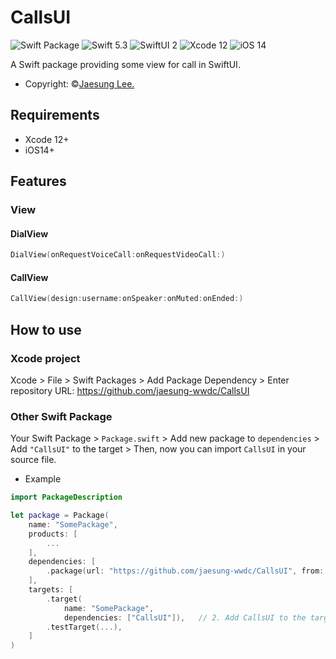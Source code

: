 # CallsUI

![Swift Package](https://img.shields.io/badge/Swift_Package-fa7343?style=for-the-badge&logo=swift&logoColor=white)
![Swift 5.3](https://img.shields.io/badge/Swift-5.3+-fa7343?style=for-the-badge&logo=swift&logoColor=white)
![SwiftUI 2](https://img.shields.io/badge/SwiftUI-2+-blue?style=for-the-badge&logo=swift&logoColor=white)
![Xcode 12](https://img.shields.io/badge/Xcode-12+-1575F9?style=for-the-badge&logo=xcode&logoColor=white)
![iOS 14](https://img.shields.io/badge/iOS-14+-999999?style=for-the-badge&logo=apple&logoColor=white)

A Swift package providing some view for call in SwiftUI.

- Copyright: ©[Jaesung Lee.](https://github.com/jaesung-wwdc)

## Requirements

- Xcode 12+
- iOS14+

## Features
### View
#### DialView
```swift
DialView(onRequestVoiceCall:onRequestVideoCall:)
```

#### CallView
```swift
CallView(design:username:onSpeaker:onMuted:onEnded:)
```

## How to use
### Xcode project
Xcode > File > Swift Packages > Add Package Dependency > Enter repository URL: https://github.com/jaesung-wwdc/CallsUI

### Other Swift Package
Your Swift Package > `Package.swift` > Add new package to `dependencies` > Add `"CallsUI"` to the target > Then, now you can import `CallsUI` in your source file.

- Example
```swift
import PackageDescription

let package = Package(
    name: "SomePackage",
    products: [ 
        ... 
    ],
    dependencies: [
        .package(url: "https://github.com/jaesung-wwdc/CallsUI", from: "0.1.0") // 1. Add dependency to your swift package
    ],
    targets: [
        .target(
            name: "SomePackage",
            dependencies: ["CallsUI"]),   // 2. Add CallsUI to the target as dependency
        .testTarget(...),
    ]
)
```
